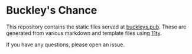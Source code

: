 # Buckley's Chance

This repository contains the static files served at [buckleys.pub](https://buckleys.pub/). These are generated from various markdown and template files using [11ty](https://www.11ty.dev/).

If you have any questions, please open an issue.